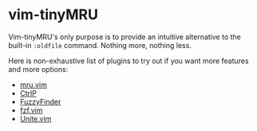# vim-tinyMRU

Vim-tinyMRU's only purpose is to provide an intuitive alternative to the built-in `:oldfile` command. Nothing more, nothing less.

Here is non-exhaustive list of plugins to try out if you want more features and more options:

* [mru.vim](http://www.vim.org/scripts/script.php?script_id=521)
* [CtrlP](https://github.com/ctrlpvim/ctrlp.vim)
* [FuzzyFinder](http://www.vim.org/scripts/script.php?script_id=1984)
* [fzf.vim](https://github.com/junegunn/fzf.vim)
* [Unite.vim](https://github.com/Shougo/unite.vim)
